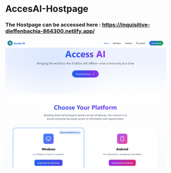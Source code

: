 # AccesAI-Hostpage
### The Hostpage can be accessed here : https://inquisitive-dieffenbachia-864300.netlify.app/
![Webpage](sample.png)
